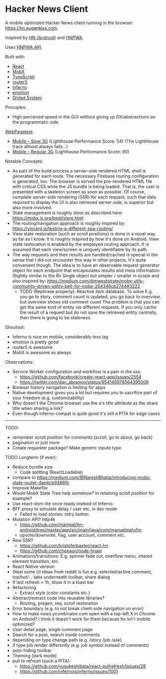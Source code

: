 Hacker News Client
==================

A mobile optimized Hacker News client running in the browser: <https://hn.eugenkiss.com>.

Inspired by [HN (Android)](https://github.com/manmal/hn-android/) and [HNPWA](https://hnpwa.com/).

Uses [HNPWA API](https://github.com/tastejs/hacker-news-pwas/blob/master/docs/api.md).

Built with:
- [React](https://reactjs.org)
- [MobX](https://mobx.js.org)
- [TypeScript](https://www.typescriptlang.org)
- [router5](http://router5.github.io)
- [Inferno](https://infernojs.org)
- [emotion](https://emotion.sh)
- [Styled System](http://jxnblk.com/styled-system)

Principles:
  - High perceived speed in the GUI without giving up DX/abstractions on the programmatic side

[WebPagetest](https://www.webpagetest.org/easy):
  - [Mobile – Slow 3G](https://www.webpagetest.org/result/180208_MC_589f0257c719d7a20c39d19818d6b42f) 
    (Lighthouse Performance Score: 54) (The LightHouse trace almost always fails...)
  - [Mobile – Regular 3G](https://www.webpagetest.org/result/180208_JJ_01f07a06adb2f1d7b7b68adc8902fe4f) 
    (Lighthouse Performance Score: 90)

Notable Concepts:
  - As part of the build process a server-side rendered HTML shell is generated for each route.
    The necessary Firebase routing configuration is generated, too. The browser is served the pre-rendered 
    HTML file with critical CSS while the JS bundle is being loaded. That is, the user is presented with a 
    skeleton screen as soon as possible. Of course, complete server-side rendering (SSR) for each request, 
    such that data required to display the UI is also retrieved server-side, is superior but also more involved.
  - State management is roughly done as described here: https://mobx.js.org/best/store.html
  - The routing/navigation approach is roughly inspired by: https://vincent.is/testing-a-different-spa-routing/
  - View state restoration (such as scroll positions) is done in a novel way as far as I know.
    It is roughly inspired by how it's done on Android. View state restoration is enabled by the employed routing
    approach. It is assumed that each view/screen is uniquely identifiable by its path.
  - The way requests and their results are handled/cached is special in the sense that I did not
    encounter this way in other projects. It's quite convenient though. The idea is to have an observable request
    generator object for each endpoint that encapsulates results and meta information. Slightly
    similar to the Rx Single object but simpler / smaller in scope and also inspired by:
    https://medium.com/@mweststrate/mobx-utils-community-driven-utility-belt-for-mobx-264346cb2744#3222
    - TODO (Rephrase properly): Reactive item database. To solve E.g. you go to story, comment count is updated,
      you go back to overview, but overview shows old comment count
      The problem is that you can get the same kind of entity via different requests.
      If you only cache the result of a request but do not save the retrieved entity
      centrally, then there is going to be staleness.

Shoutout:
  - Inferno is nice on mobile, considerably less lag
  - emotion is pretty good
  - router5 is awesome
  - MobX is awesome as always

Observations:
  - Service Worker configuration and workflow is a pain in the ass:
    - https://github.com/facebook/create-react-app/issues/2554
    - https://twitter.com/dan_abramov/status/954146978564395008
  - Browser history navigation is limiting for apps
  - Native development gives you a lot but requires you to sacrifice part of your freedom (e.g. customizability)
  - Why doesn't the Chrome browser use the a's title attribute as the share title when sharing a link?
  - Even though inferno-compat is quite good it's still a PITA for edge cases


---------------------------------  
  
  
TODO:
  - remember scroll position for comments (scroll, go to about, go back)
  - pagination or just more
  - Create requester package? Make generic inpute type
  
TODO Longterm (if ever):
  - Reduce bundle size
    - Code splitting (ReactLoadable)
  - compare to https://medium.com/@NareshBhatia/introducing-mobx-state-router-dae4cb9386fb
  - Improve Makefile
  - Would MobX State Tree help somehow? In retaining scroll position for example?
  - Use react-dom-lite once ready instead of Inferno
  - BFF proxy to simulate delay / user etc. in dev mode
    - Failed to load stories: retry button
  - Mutation API? http4k
    - https://github.com/manmal/hn-android/tree/master/app/src/main/java/com/manuelmaly/hn
    - upvote/downvote, flag, user account, comment etc.
  - Real SSR?
    - https://github.com/kristoferbaxter/react-hn
    - https://github.com/cheeaun/node-hnapi
  - Animations/transitions. E.g. spinner fade out, overflow menu, shared element transition, etc.
  - React Native version
  - Steal some UI ideas from reddit is fun 
    e.g. selected/active comment, top/hot/... tabs underneath toolbar, share dialog
  - If last refresh > 1h, show it in a toast bar
  - Refactoring
    - Extract style (color constants etc.)
  - Abstract/extract code into reusable libraries?
    - Routing, pregen, req, scroll restoration
  - Error boundary (e.g. to not break client-side navigation on error)
  - How to make news.ycombinator.com open with a top-left X in Chrome on Android?
    I think it doesn't work for them because hn isn't mobile optimized?
  - User detail page, single comment page
  - Search for a post, search inside comments
  - depending on type change path (e.g. /story /job /ask)
  - if type job render differently (e.g. job symbol instead of comments)
  - auto-hiding toolbar
  - Theming (dark mode)
  - pull to refresh (such a PITA): 
    - https://github.com/yusukeshibata/react-pullrefresh/issues/28
    - https://github.com/infernojs/inferno/issues/1001
